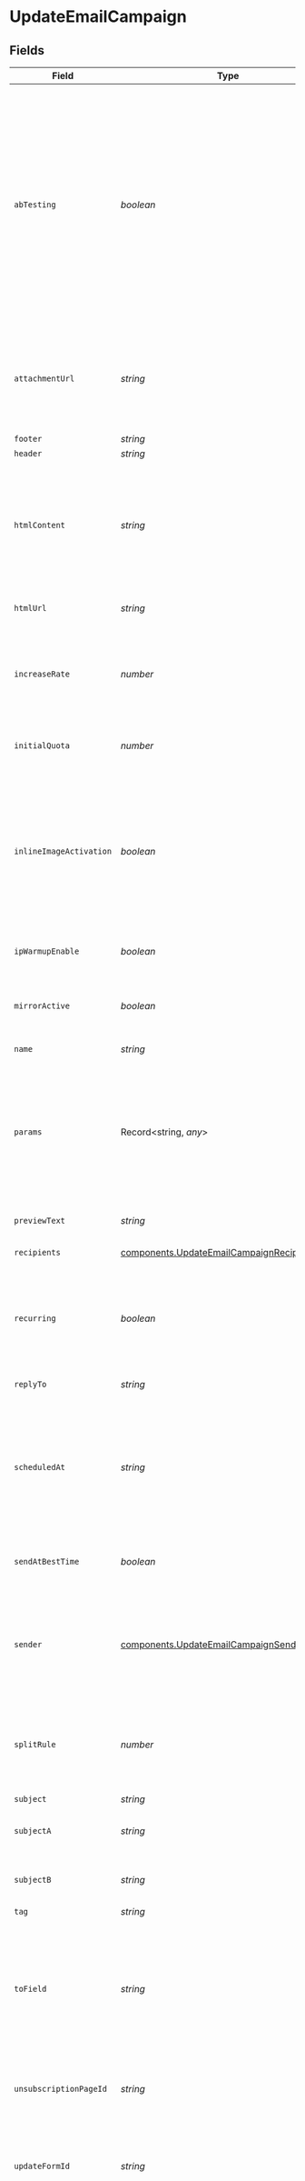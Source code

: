 # UpdateEmailCampaign


## Fields

| Field                                                                                                                                                                                                                                                                                                                                                                                                                                                                                                                                                                       | Type                                                                                                                                                                                                                                                                                                                                                                                                                                                                                                                                                                        | Required                                                                                                                                                                                                                                                                                                                                                                                                                                                                                                                                                                    | Description                                                                                                                                                                                                                                                                                                                                                                                                                                                                                                                                                                 | Example                                                                                                                                                                                                                                                                                                                                                                                                                                                                                                                                                                     |
| --------------------------------------------------------------------------------------------------------------------------------------------------------------------------------------------------------------------------------------------------------------------------------------------------------------------------------------------------------------------------------------------------------------------------------------------------------------------------------------------------------------------------------------------------------------------------- | --------------------------------------------------------------------------------------------------------------------------------------------------------------------------------------------------------------------------------------------------------------------------------------------------------------------------------------------------------------------------------------------------------------------------------------------------------------------------------------------------------------------------------------------------------------------------- | --------------------------------------------------------------------------------------------------------------------------------------------------------------------------------------------------------------------------------------------------------------------------------------------------------------------------------------------------------------------------------------------------------------------------------------------------------------------------------------------------------------------------------------------------------------------------- | --------------------------------------------------------------------------------------------------------------------------------------------------------------------------------------------------------------------------------------------------------------------------------------------------------------------------------------------------------------------------------------------------------------------------------------------------------------------------------------------------------------------------------------------------------------------------- | --------------------------------------------------------------------------------------------------------------------------------------------------------------------------------------------------------------------------------------------------------------------------------------------------------------------------------------------------------------------------------------------------------------------------------------------------------------------------------------------------------------------------------------------------------------------------- |
| `abTesting`                                                                                                                                                                                                                                                                                                                                                                                                                                                                                                                                                                 | *boolean*                                                                                                                                                                                                                                                                                                                                                                                                                                                                                                                                                                   | :heavy_minus_sign:                                                                                                                                                                                                                                                                                                                                                                                                                                                                                                                                                          | Status of A/B Test. abTesting = false means it is disabled & abTesting = true means it is enabled. **subjectA, subjectB, splitRule, winnerCriteria & winnerDelay** will be considered when abTesting is set to true.<br/>subjectA & subjectB are mandatory together & subject if passed is ignored. **Can be set to true only if sendAtBestTime is false**.<br/>You will be able to set up two subject lines for your campaign and send them to a random sample of your total recipients. Half of the test group will receive version A, and the other half will receive version B<br/> | true                                                                                                                                                                                                                                                                                                                                                                                                                                                                                                                                                                        |
| `attachmentUrl`                                                                                                                                                                                                                                                                                                                                                                                                                                                                                                                                                             | *string*                                                                                                                                                                                                                                                                                                                                                                                                                                                                                                                                                                    | :heavy_minus_sign:                                                                                                                                                                                                                                                                                                                                                                                                                                                                                                                                                          | Absolute url of the attachment (no local file).<br/>Extension allowed:<br/>#### xlsx, xls, ods, docx, docm, doc, csv, pdf, txt, gif, jpg, jpeg, png, tif, tiff, rtf, bmp, cgm, css, shtml, html, htm, zip, xml, ppt, pptx, tar, ez, ics, mobi, msg, pub and eps'<br/>                                                                                                                                                                                                                                                                                                       | https://attachment.domain.com                                                                                                                                                                                                                                                                                                                                                                                                                                                                                                                                               |
| `footer`                                                                                                                                                                                                                                                                                                                                                                                                                                                                                                                                                                    | *string*                                                                                                                                                                                                                                                                                                                                                                                                                                                                                                                                                                    | :heavy_minus_sign:                                                                                                                                                                                                                                                                                                                                                                                                                                                                                                                                                          | Footer of the email campaign                                                                                                                                                                                                                                                                                                                                                                                                                                                                                                                                                | [DEFAULT_FOOTER]                                                                                                                                                                                                                                                                                                                                                                                                                                                                                                                                                            |
| `header`                                                                                                                                                                                                                                                                                                                                                                                                                                                                                                                                                                    | *string*                                                                                                                                                                                                                                                                                                                                                                                                                                                                                                                                                                    | :heavy_minus_sign:                                                                                                                                                                                                                                                                                                                                                                                                                                                                                                                                                          | Header of the email campaign                                                                                                                                                                                                                                                                                                                                                                                                                                                                                                                                                | [DEFAULT_HEADER]                                                                                                                                                                                                                                                                                                                                                                                                                                                                                                                                                            |
| `htmlContent`                                                                                                                                                                                                                                                                                                                                                                                                                                                                                                                                                               | *string*                                                                                                                                                                                                                                                                                                                                                                                                                                                                                                                                                                    | :heavy_minus_sign:                                                                                                                                                                                                                                                                                                                                                                                                                                                                                                                                                          | Body of the message (HTML version). If the campaign is designed using Drag & Drop editor via HTML content, then the design page will not have Drag & Drop editor access for that campaign. **REQUIRED if htmlUrl is empty**<br/>                                                                                                                                                                                                                                                                                                                                            | <!DOCTYPE html> <html> <body> <h1>Confirm you email</h1> <p>Please confirm your email address by clicking on the link below</p> </body> </html>                                                                                                                                                                                                                                                                                                                                                                                                                             |
| `htmlUrl`                                                                                                                                                                                                                                                                                                                                                                                                                                                                                                                                                                   | *string*                                                                                                                                                                                                                                                                                                                                                                                                                                                                                                                                                                    | :heavy_minus_sign:                                                                                                                                                                                                                                                                                                                                                                                                                                                                                                                                                          | Url which contents the body of the email message. **REQUIRED if htmlContent is empty**<br/>                                                                                                                                                                                                                                                                                                                                                                                                                                                                                 | https://html.domain.com                                                                                                                                                                                                                                                                                                                                                                                                                                                                                                                                                     |
| `increaseRate`                                                                                                                                                                                                                                                                                                                                                                                                                                                                                                                                                              | *number*                                                                                                                                                                                                                                                                                                                                                                                                                                                                                                                                                                    | :heavy_minus_sign:                                                                                                                                                                                                                                                                                                                                                                                                                                                                                                                                                          | Set a percentage increase rate for warming up your ip. We recommend you set the increase rate to 30% per day. If you want to send the same number of emails every day, set the daily increase value to 0%.<br/>                                                                                                                                                                                                                                                                                                                                                             | 70                                                                                                                                                                                                                                                                                                                                                                                                                                                                                                                                                                          |
| `initialQuota`                                                                                                                                                                                                                                                                                                                                                                                                                                                                                                                                                              | *number*                                                                                                                                                                                                                                                                                                                                                                                                                                                                                                                                                                    | :heavy_minus_sign:                                                                                                                                                                                                                                                                                                                                                                                                                                                                                                                                                          | Set an initial quota greater than 1 for warming up your ip. We recommend you set a value of 3000.<br/>                                                                                                                                                                                                                                                                                                                                                                                                                                                                      | 3000                                                                                                                                                                                                                                                                                                                                                                                                                                                                                                                                                                        |
| `inlineImageActivation`                                                                                                                                                                                                                                                                                                                                                                                                                                                                                                                                                     | *boolean*                                                                                                                                                                                                                                                                                                                                                                                                                                                                                                                                                                   | :heavy_minus_sign:                                                                                                                                                                                                                                                                                                                                                                                                                                                                                                                                                          | Status of inline image. inlineImageActivation = false means image can’t be embedded, & inlineImageActivation = true means image can be embedded, in the email.<br/>You cannot send a campaign of more than **4MB** with images embedded in the email. Campaigns with the images embedded in the email _must be sent to less than 5000 contacts_.<br/>                                                                                                                                                                                                                       | true                                                                                                                                                                                                                                                                                                                                                                                                                                                                                                                                                                        |
| `ipWarmupEnable`                                                                                                                                                                                                                                                                                                                                                                                                                                                                                                                                                            | *boolean*                                                                                                                                                                                                                                                                                                                                                                                                                                                                                                                                                                   | :heavy_minus_sign:                                                                                                                                                                                                                                                                                                                                                                                                                                                                                                                                                          | **Available for dedicated ip clients**. Set this to true if you wish to warm up your ip.<br/>                                                                                                                                                                                                                                                                                                                                                                                                                                                                               | true                                                                                                                                                                                                                                                                                                                                                                                                                                                                                                                                                                        |
| `mirrorActive`                                                                                                                                                                                                                                                                                                                                                                                                                                                                                                                                                              | *boolean*                                                                                                                                                                                                                                                                                                                                                                                                                                                                                                                                                                   | :heavy_minus_sign:                                                                                                                                                                                                                                                                                                                                                                                                                                                                                                                                                          | Status of mirror links in campaign. mirrorActive = false means mirror links are deactivated, & mirrorActive = true means mirror links are activated, in the campaign                                                                                                                                                                                                                                                                                                                                                                                                        | true                                                                                                                                                                                                                                                                                                                                                                                                                                                                                                                                                                        |
| `name`                                                                                                                                                                                                                                                                                                                                                                                                                                                                                                                                                                      | *string*                                                                                                                                                                                                                                                                                                                                                                                                                                                                                                                                                                    | :heavy_minus_sign:                                                                                                                                                                                                                                                                                                                                                                                                                                                                                                                                                          | Name of the campaign                                                                                                                                                                                                                                                                                                                                                                                                                                                                                                                                                        | Newsletter - May 2017                                                                                                                                                                                                                                                                                                                                                                                                                                                                                                                                                       |
| `params`                                                                                                                                                                                                                                                                                                                                                                                                                                                                                                                                                                    | Record<string, *any*>                                                                                                                                                                                                                                                                                                                                                                                                                                                                                                                                                       | :heavy_minus_sign:                                                                                                                                                                                                                                                                                                                                                                                                                                                                                                                                                          | Pass the set of attributes to customize the type classic campaign. For example: **{"FNAME":"Joe", "LNAME":"Doe"}**. Only available if **type** is **classic**. It's considered only if campaign is in _New Template Language format_. The New Template Language is dependent on the values of **subject, htmlContent/htmlUrl, sender.name & toField**<br/>                                                                                                                                                                                                                  | {"FNAME":"Joe","LNAME":"Doe"}                                                                                                                                                                                                                                                                                                                                                                                                                                                                                                                                               |
| `previewText`                                                                                                                                                                                                                                                                                                                                                                                                                                                                                                                                                               | *string*                                                                                                                                                                                                                                                                                                                                                                                                                                                                                                                                                                    | :heavy_minus_sign:                                                                                                                                                                                                                                                                                                                                                                                                                                                                                                                                                          | Preview text or preheader of the email campaign                                                                                                                                                                                                                                                                                                                                                                                                                                                                                                                             | Thanks for your order!                                                                                                                                                                                                                                                                                                                                                                                                                                                                                                                                                      |
| `recipients`                                                                                                                                                                                                                                                                                                                                                                                                                                                                                                                                                                | [components.UpdateEmailCampaignRecipients](../../models/components/updateemailcampaignrecipients.md)                                                                                                                                                                                                                                                                                                                                                                                                                                                                        | :heavy_minus_sign:                                                                                                                                                                                                                                                                                                                                                                                                                                                                                                                                                          | Segment ids and List ids to include/exclude from campaign                                                                                                                                                                                                                                                                                                                                                                                                                                                                                                                   |                                                                                                                                                                                                                                                                                                                                                                                                                                                                                                                                                                             |
| `recurring`                                                                                                                                                                                                                                                                                                                                                                                                                                                                                                                                                                 | *boolean*                                                                                                                                                                                                                                                                                                                                                                                                                                                                                                                                                                   | :heavy_minus_sign:                                                                                                                                                                                                                                                                                                                                                                                                                                                                                                                                                          | **FOR TRIGGER ONLY !** Type of trigger campaign.recurring = false means contact can receive the same Trigger campaign only once, & recurring = true means contact can receive the same Trigger campaign several times<br/>                                                                                                                                                                                                                                                                                                                                                  | false                                                                                                                                                                                                                                                                                                                                                                                                                                                                                                                                                                       |
| `replyTo`                                                                                                                                                                                                                                                                                                                                                                                                                                                                                                                                                                   | *string*                                                                                                                                                                                                                                                                                                                                                                                                                                                                                                                                                                    | :heavy_minus_sign:                                                                                                                                                                                                                                                                                                                                                                                                                                                                                                                                                          | Email on which campaign recipients will be able to reply to                                                                                                                                                                                                                                                                                                                                                                                                                                                                                                                 | support@myshop.com                                                                                                                                                                                                                                                                                                                                                                                                                                                                                                                                                          |
| `scheduledAt`                                                                                                                                                                                                                                                                                                                                                                                                                                                                                                                                                               | *string*                                                                                                                                                                                                                                                                                                                                                                                                                                                                                                                                                                    | :heavy_minus_sign:                                                                                                                                                                                                                                                                                                                                                                                                                                                                                                                                                          | UTC date-time on which the campaign has to run (YYYY-MM-DDTHH:mm:ss.SSSZ).<br/>**Prefer to pass your timezone in date-time format for accurate result.**<br/>If sendAtBestTime is set to true, your campaign will be sent according<br/>to the date passed (ignoring the time part).<br/>                                                                                                                                                                                                                                                                                   | 2017-06-01T12:30:00+02:00                                                                                                                                                                                                                                                                                                                                                                                                                                                                                                                                                   |
| `sendAtBestTime`                                                                                                                                                                                                                                                                                                                                                                                                                                                                                                                                                            | *boolean*                                                                                                                                                                                                                                                                                                                                                                                                                                                                                                                                                                   | :heavy_minus_sign:                                                                                                                                                                                                                                                                                                                                                                                                                                                                                                                                                          | Set this to true if you want to send your campaign at best time.<br/>Note:- **if true, warmup ip will be disabled.**<br/>                                                                                                                                                                                                                                                                                                                                                                                                                                                   | true                                                                                                                                                                                                                                                                                                                                                                                                                                                                                                                                                                        |
| `sender`                                                                                                                                                                                                                                                                                                                                                                                                                                                                                                                                                                    | [components.UpdateEmailCampaignSender](../../models/components/updateemailcampaignsender.md)                                                                                                                                                                                                                                                                                                                                                                                                                                                                                | :heavy_minus_sign:                                                                                                                                                                                                                                                                                                                                                                                                                                                                                                                                                          | Sender details including id or email and name (optional). Only one of either Sender's email or Sender's ID shall be passed in one request at a time. For example:<br/>**{"name":"xyz", "email":"example@abc.com"}**<br/>**{"name":"xyz", "id":123}**<br/>                                                                                                                                                                                                                                                                                                                   |                                                                                                                                                                                                                                                                                                                                                                                                                                                                                                                                                                             |
| `splitRule`                                                                                                                                                                                                                                                                                                                                                                                                                                                                                                                                                                 | *number*                                                                                                                                                                                                                                                                                                                                                                                                                                                                                                                                                                    | :heavy_minus_sign:                                                                                                                                                                                                                                                                                                                                                                                                                                                                                                                                                          | Add the size of your test groups. **Mandatory if abTesting = true & 'recipients' is passed**. We'll send version A and B to a random sample of recipients, and then the winning version to everyone else<br/>                                                                                                                                                                                                                                                                                                                                                               | 50                                                                                                                                                                                                                                                                                                                                                                                                                                                                                                                                                                          |
| `subject`                                                                                                                                                                                                                                                                                                                                                                                                                                                                                                                                                                   | *string*                                                                                                                                                                                                                                                                                                                                                                                                                                                                                                                                                                    | :heavy_minus_sign:                                                                                                                                                                                                                                                                                                                                                                                                                                                                                                                                                          | Subject of the campaign                                                                                                                                                                                                                                                                                                                                                                                                                                                                                                                                                     | Discover the New Collection !                                                                                                                                                                                                                                                                                                                                                                                                                                                                                                                                               |
| `subjectA`                                                                                                                                                                                                                                                                                                                                                                                                                                                                                                                                                                  | *string*                                                                                                                                                                                                                                                                                                                                                                                                                                                                                                                                                                    | :heavy_minus_sign:                                                                                                                                                                                                                                                                                                                                                                                                                                                                                                                                                          | Subject A of the campaign. **Mandatory if abTesting = true**.<br/>subjectA & subjectB should have unique value<br/>                                                                                                                                                                                                                                                                                                                                                                                                                                                         | Discover the New Collection!                                                                                                                                                                                                                                                                                                                                                                                                                                                                                                                                                |
| `subjectB`                                                                                                                                                                                                                                                                                                                                                                                                                                                                                                                                                                  | *string*                                                                                                                                                                                                                                                                                                                                                                                                                                                                                                                                                                    | :heavy_minus_sign:                                                                                                                                                                                                                                                                                                                                                                                                                                                                                                                                                          | Subject B of the campaign. **Mandatory if abTesting = true**.<br/>subjectA & subjectB should have unique value<br/>                                                                                                                                                                                                                                                                                                                                                                                                                                                         | Want to discover the New Collection?                                                                                                                                                                                                                                                                                                                                                                                                                                                                                                                                        |
| `tag`                                                                                                                                                                                                                                                                                                                                                                                                                                                                                                                                                                       | *string*                                                                                                                                                                                                                                                                                                                                                                                                                                                                                                                                                                    | :heavy_minus_sign:                                                                                                                                                                                                                                                                                                                                                                                                                                                                                                                                                          | Tag of the campaign                                                                                                                                                                                                                                                                                                                                                                                                                                                                                                                                                         | Newsletter                                                                                                                                                                                                                                                                                                                                                                                                                                                                                                                                                                  |
| `toField`                                                                                                                                                                                                                                                                                                                                                                                                                                                                                                                                                                   | *string*                                                                                                                                                                                                                                                                                                                                                                                                                                                                                                                                                                    | :heavy_minus_sign:                                                                                                                                                                                                                                                                                                                                                                                                                                                                                                                                                          | To personalize the **To** Field. If you want to include the first<br/>name and last name of your recipient, add **{FNAME} {LNAME}**. These contact<br/>attributes must already exist in your Brevo account. If input parameter<br/>**params** used please use **{{contact.FNAME}} {{contact.LNAME}}** for personalization<br/>                                                                                                                                                                                                                                              | {FNAME} {LNAME}                                                                                                                                                                                                                                                                                                                                                                                                                                                                                                                                                             |
| `unsubscriptionPageId`                                                                                                                                                                                                                                                                                                                                                                                                                                                                                                                                                      | *string*                                                                                                                                                                                                                                                                                                                                                                                                                                                                                                                                                                    | :heavy_minus_sign:                                                                                                                                                                                                                                                                                                                                                                                                                                                                                                                                                          | Enter an unsubscription page id. The page id is a 24 digit alphanumeric id that can be found in the URL when editing the page.<br/>                                                                                                                                                                                                                                                                                                                                                                                                                                         | 62cbb7fabbe85021021aac52                                                                                                                                                                                                                                                                                                                                                                                                                                                                                                                                                    |
| `updateFormId`                                                                                                                                                                                                                                                                                                                                                                                                                                                                                                                                                              | *string*                                                                                                                                                                                                                                                                                                                                                                                                                                                                                                                                                                    | :heavy_minus_sign:                                                                                                                                                                                                                                                                                                                                                                                                                                                                                                                                                          | **Mandatory if templateId is used containing the {{ update_profile }} tag**. Enter an update profile form id. The form id is a 24 digit alphanumeric id that can be found in the URL when editing the form.<br/>                                                                                                                                                                                                                                                                                                                                                            | 6313436b9ad40e23b371d095                                                                                                                                                                                                                                                                                                                                                                                                                                                                                                                                                    |
| `utmCampaign`                                                                                                                                                                                                                                                                                                                                                                                                                                                                                                                                                               | *string*                                                                                                                                                                                                                                                                                                                                                                                                                                                                                                                                                                    | :heavy_minus_sign:                                                                                                                                                                                                                                                                                                                                                                                                                                                                                                                                                          | Customize the utm_campaign value. If this field is empty, the campaign name will be used. Only alphanumeric characters and spaces are allowed                                                                                                                                                                                                                                                                                                                                                                                                                               | NL_05_2017                                                                                                                                                                                                                                                                                                                                                                                                                                                                                                                                                                  |
| `winnerCriteria`                                                                                                                                                                                                                                                                                                                                                                                                                                                                                                                                                            | [components.UpdateEmailCampaignWinnerCriteria](../../models/components/updateemailcampaignwinnercriteria.md)                                                                                                                                                                                                                                                                                                                                                                                                                                                                | :heavy_minus_sign:                                                                                                                                                                                                                                                                                                                                                                                                                                                                                                                                                          | Choose the metrics that will determinate the winning version. **Mandatory if _splitRule_ >= 1 and < 50**. If splitRule = 50, `winnerCriteria` is ignored if passed<br/>                                                                                                                                                                                                                                                                                                                                                                                                     | open                                                                                                                                                                                                                                                                                                                                                                                                                                                                                                                                                                        |
| `winnerDelay`                                                                                                                                                                                                                                                                                                                                                                                                                                                                                                                                                               | *number*                                                                                                                                                                                                                                                                                                                                                                                                                                                                                                                                                                    | :heavy_minus_sign:                                                                                                                                                                                                                                                                                                                                                                                                                                                                                                                                                          | Choose the duration of the test in hours. Maximum is 7 days, pass 24*7 = 168 hours. The winning version will be sent at the end of the test. **Mandatory if _splitRule_ >= 1 and < 50**. If splitRule = 50, `winnerDelay` is ignored if passed<br/>                                                                                                                                                                                                                                                                                                                         | 50                                                                                                                                                                                                                                                                                                                                                                                                                                                                                                                                                                          |